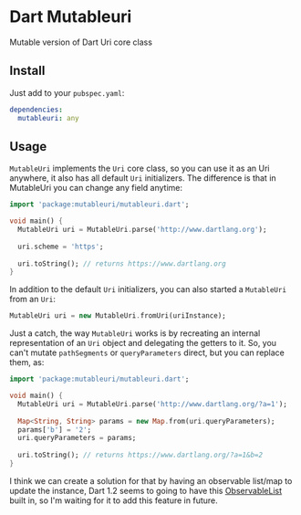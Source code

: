 Dart Mutableuri
===============

Mutable version of Dart Uri core class

Install
-------

Just add to your `pubspec.yaml`:

```yaml
dependencies:
  mutableuri: any
```

Usage
-----

`MutableUri` implements the `Uri` core class, so you can use it as an Uri anywhere, it also has all default `Uri` initializers.
The difference is that in MutableUri you can change any field anytime:

```dart
import 'package:mutableuri/mutableuri.dart';

void main() {
  MutableUri uri = MutableUri.parse('http://www.dartlang.org');
  
  uri.scheme = 'https';
  
  uri.toString(); // returns https://www.dartlang.org
}
```

In addition to the default `Uri` initializers, you can also started a `MutableUri` from an `Uri`:

```dart
MutableUri uri = new MutableUri.fromUri(uriInstance);
```

Just a catch, the way `MutableUri` works is by recreating an internal representation of an `Uri` object and delegating the getters to it.
So, you can't mutate `pathSegments` or `queryParameters` direct, but you can replace them, as:

```dart
import 'package:mutableuri/mutableuri.dart';

void main() {
  MutableUri uri = MutableUri.parse('http://www.dartlang.org/?a=1');
  
  Map<String, String> params = new Map.from(uri.queryParameters);
  params['b'] = '2';
  uri.queryParameters = params;
  
  uri.toString(); // returns https://www.dartlang.org/?a=1&b=2
}
```

I think we can create a solution for that by having an observable list/map to update the instance, Dart 1.2 seems to going to have this [ObservableList](https://api.dartlang.org/apidocs/channels/be/#observe/observe.ObservableList) built in, so I'm waiting for it to add this feature in future.
